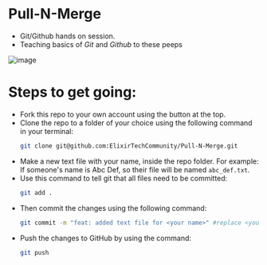 # Pull-N-Merge
- Git/Github hands on session.
- Teaching basics of *Git* and *Github* to these peeps

![image](https://user-images.githubusercontent.com/51405870/195531653-831ede11-a99d-4db8-9c85-d7b719f369b8.png)

# Steps to get going:
- Fork this repo to your own account using the button at the top.
- Clone the repo to a folder of your choice using the following command in your terminal:
  ```bash
  git clone git@github.com:ElixirTechCommunity/Pull-N-Merge.git
  ```
- Make a new text file with your name, inside the repo folder. For example: If someone's name is Abc Def, so their file will be named `abc_def.txt`.
- Use this command to tell git that all files need to be committed:
  ```bash
  git add .
  ```
- Then commit the changes using the following command:
  ```bash
  git commit -m "feat: added text file for <your name>" #replace <your name> with your your actual name
  ```
- Push the changes to GitHub by using the command:
  ```bash
  git push
  ```
